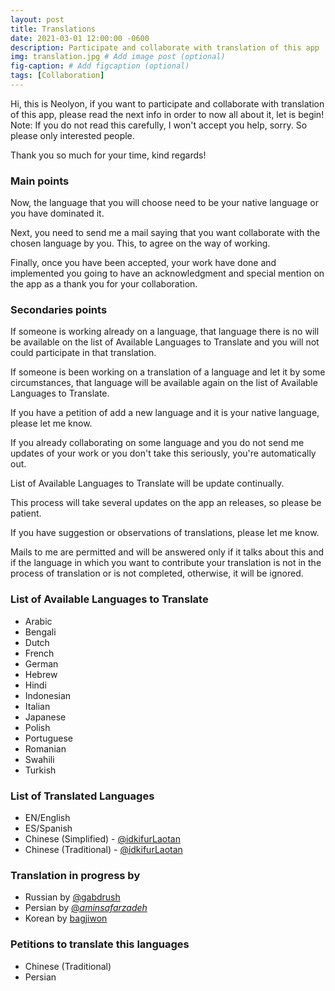 ```yaml
---
layout: post
title: Translations
date: 2021-03-01 12:00:00 -0600
description: Participate and collaborate with translation of this app .  # Add post description (optional)
img: translation.jpg # Add image post (optional)
fig-caption: # Add figcaption (optional)
tags: [Collaboration]
---
```


Hi, this is Neolyon, if you want to participate and collaborate with translation of this app, please read the next info in order to now all about it, let is begin!
Note: If you do not read this carefully, I won't accept you help, sorry. So please only interested people.

Thank you so much for your time, kind regards!

### Main points ###

Now, the language that you will choose need to be your native language or you have dominated it.

Next, you need to send me a mail saying that you want collaborate with the chosen language by you. This, to agree on the way of working.

Finally, once you have been accepted, your work have done and implemented you going to have an acknowledgment and special mention on the app as a thank you for your collaboration.

### Secondaries points ###

If someone is working already on a language, that language there is no will be available on the list of Available Languages to Translate and you will not could participate in that translation.

If someone is been working on a translation of a language and let it by some circumstances, that language will be available again on the list of Available Languages to Translate.

If you have a petition of add a new language and it is your native language, please let me know.

If you already collaborating on some language and you do not send me updates of your work or you don't take this seriously, you're automatically out.

List of Available Languages to Translate will be update continually.

This process will take several updates on the app an releases, so please be patient.

If you have suggestion or observations of translations, please let me know.

Mails to me are permitted and will be answered only if it talks about this and if the language in which you want to contribute your translation is not in the process of translation or is not completed, otherwise, it will be ignored.

### List of Available Languages to Translate ###

- Arabic
- Bengali
- Dutch
- French
- German
- Hebrew
- Hindi
- Indonesian
- Italian
- Japanese
- Polish
- Portuguese
- Romanian
- Swahili
- Turkish

### List of Translated Languages ###

- EN/English
- ES/Spanish
- Chinese (Simplified) - [@idkifurLaotan](https://twitter.com/idkifurLaotan)
- Chinese (Traditional) - [@idkifurLaotan](https://twitter.com/idkifurLaotan)

### Translation in progress by ###

- Russian by [@gabdrush](https://www.instagram.com/gabdrush/)
- Persian by [@_aminsafarzadeh_](https://www.instagram.com/_aminsafarzadeh_/)
- Korean by [bagjiwon]()

### Petitions to translate this languages ###

- Chinese (Traditional)
- Persian
